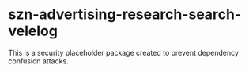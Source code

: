 # szn-advertising-research-search-velelog

This is a security placeholder package created to prevent dependency confusion attacks.
